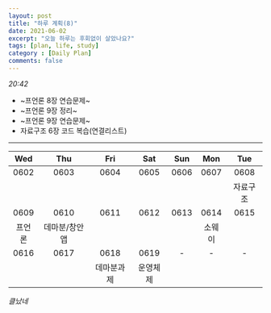```yaml
---
layout: post
title: "하루 계획(8)"
date: 2021-06-02
excerpt: "오늘 하루는 후회없이 살았나요?"
tags: [plan, life, study]
category : [Daily Plan]
comments: false
---
```

*20:42*
* ~프언론 8장 연습문제~
* ~프언론 9장 정리~
* ~프언론 9장 연습문제~
* 자료구조 6장 코드 복습(연결리스트)

***

|Wed|Thu|Fri|Sat|Sun|Mon|Tue|
|:-------:|:-------:|:-------:|:-------:|:-------:|:-------:|:-------:|
|0602|0603|0604|0605|0606|0607|0608|
|||||||자료구조|
|0609|0610|0611|0612|0613|0614|0615|
|프언론|데마분/창안앱||||소웨이||
|0616|0617|0618|0619|-|-|-|
|||데마분과제|운영체제||||

*클났네*

